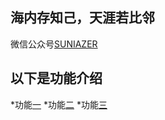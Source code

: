 ## 海内存知己，天涯若比邻

微信公众号[SUNIAZER]( http://mp.weixin.qq.com/mp/homepage?__biz=MzU2ODgyMzMyNg==&hid=1&sn=e439419d47245c61b60000c842caa33b&scene=18#wechat_redirect
) 
## 以下是功能介绍

*功能[一]( https://suniazer.github.io)
*功能[二]( https://suniazer.github.io)
*功能[三]( https://suniazer.github.io)
